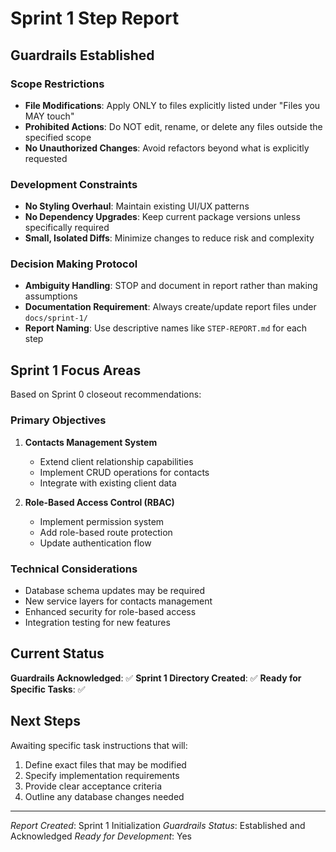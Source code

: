 # Sprint 1 Step Report

## Guardrails Established

### Scope Restrictions
- **File Modifications**: Apply ONLY to files explicitly listed under "Files you MAY touch"
- **Prohibited Actions**: Do NOT edit, rename, or delete any files outside the specified scope
- **No Unauthorized Changes**: Avoid refactors beyond what is explicitly requested

### Development Constraints
- **No Styling Overhaul**: Maintain existing UI/UX patterns
- **No Dependency Upgrades**: Keep current package versions unless specifically required
- **Small, Isolated Diffs**: Minimize changes to reduce risk and complexity

### Decision Making Protocol
- **Ambiguity Handling**: STOP and document in report rather than making assumptions
- **Documentation Requirement**: Always create/update report files under `docs/sprint-1/`
- **Report Naming**: Use descriptive names like `STEP-REPORT.md` for each step

## Sprint 1 Focus Areas

Based on Sprint 0 closeout recommendations:

### Primary Objectives
1. **Contacts Management System**
   - Extend client relationship capabilities
   - Implement CRUD operations for contacts
   - Integrate with existing client data

2. **Role-Based Access Control (RBAC)**
   - Implement permission system
   - Add role-based route protection
   - Update authentication flow

### Technical Considerations
- Database schema updates may be required
- New service layers for contacts management
- Enhanced security for role-based access
- Integration testing for new features

## Current Status

**Guardrails Acknowledged**: ✅
**Sprint 1 Directory Created**: ✅
**Ready for Specific Tasks**: ✅

## Next Steps

Awaiting specific task instructions that will:
1. Define exact files that may be modified
2. Specify implementation requirements
3. Provide clear acceptance criteria
4. Outline any database changes needed

---

*Report Created*: Sprint 1 Initialization
*Guardrails Status*: Established and Acknowledged
*Ready for Development*: Yes